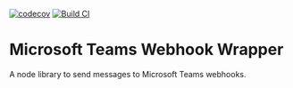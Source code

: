 [![codecov](https://codecov.io/gh/adamriaz/ms-teams-wrapper/branch/main/graph/badge.svg?token=CWs1H3PAlb)](https://codecov.io/gh/adamriaz/ms-teams-wrapper)
[![Build CI](https://github.com/adamriaz/ms-teams-wrapper/actions/workflows/build.yml/badge.svg)](https://github.com/adamriaz/ms-teams-wrapper/actions/workflows/build.yml)

# Microsoft Teams Webhook Wrapper
A node library to send messages to Microsoft Teams webhooks.
